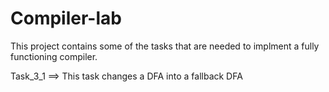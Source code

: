 # Compiler-lab
This project contains some of the tasks that are needed to implment a fully functioning compiler.

 Task_3_1 ==> This task changes a DFA into a fallback DFA 
